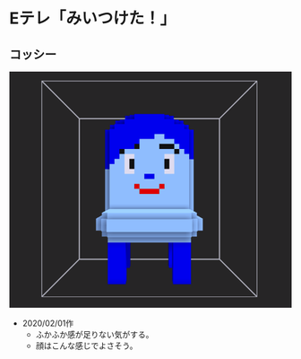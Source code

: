 # Eテレ「みいつけた！」

## コッシー

![image](images/ver20200201.gif)

- 2020/02/01作
    - ふかふか感が足りない気がする。
    - 顔はこんな感じでよさそう。
